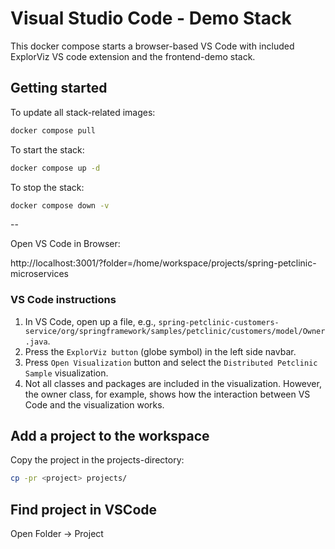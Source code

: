 # Visual Studio Code - Demo Stack

This docker compose starts a browser-based VS Code with included ExplorViz VS code extension and the frontend-demo stack.

## Getting started

To update all stack-related images:

```sh
docker compose pull
```

To start the stack:

```sh
docker compose up -d
```

To stop the stack:

```sh
docker compose down -v
```

--

Open VS Code in Browser:

http://localhost:3001/?folder=/home/workspace/projects/spring-petclinic-microservices

### VS Code instructions

1. In VS Code, open up a file, e.g., `spring-petclinic-customers-service/org/springframework/samples/petclinic/customers/model/Owner.java`.
2. Press the `ExplorViz button` (globe symbol) in the left side navbar.
3. Press `Open Visualization` button and select the `Distributed Petclinic Sample` visualization.
4. Not all classes and packages are included in the visualization. However, the owner class, for example, shows how the interaction between VS Code and the visualization works.

## Add a project to the workspace

Copy the project in the projects-directory:

```sh
cp -pr <project> projects/
```

## Find project in VSCode

Open Folder -> Project
